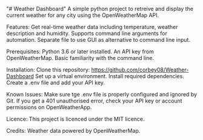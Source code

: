 "# Weather Dashboard" 
A simple python project to retreive and display the current weather for any city using the OpenWeatherMap API.

Features:
Get real-time weather data including temperature, weather description and humidity.
Supports command line arguments for automation.
Separate file to use GUI as alternative to command line input.

Prerequisites:
Python 3.6 or later installed.
An API key from OpenWeatherMap.
Basic familiarity with the command line.

Installation:
Clone this repository: https://github.com/corbey08/Weather-Dashboard
Set up a virtual environment.
Install required dependencies.
Create a .env file and add your API key.

Known Issues:
Make sure tge .env file is properly configured and ignored by Git.
If you get a 401 unauthorised error, check your API key or account permissions on OpenWeatherApp.

Licence:
This project is licenced under the MIT licence.

Credits:
Weather data powered by OpenWeatherMap.